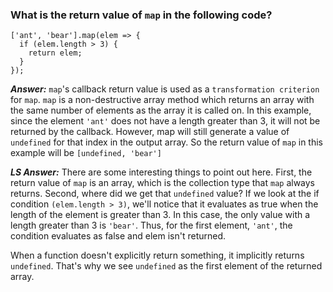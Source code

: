 ### What is the return value of `map` in the following code?

```
['ant', 'bear'].map(elem => {
  if (elem.length > 3) {
    return elem;
  }
});
```

***Answer:***
`map`'s callback return value is used as a `transformation criterion` for `map`.  `map` is a non-destructive array method which returns an array with the same number of elements as the array it is called on. In this example, since the element `'ant'` does not have a length greater than 3, it will not be returned by the callback.  However, map will still generate a value of `undefined` for that index in the output array.  So the return value of `map` in this example will be `[undefined, 'bear']`

***LS Answer:***
There are some interesting things to point out here. First, the return value of `map` is an array, which is the collection type that `map` always returns. Second, where did we get that `undefined` value? If we look at the if condition `(elem.length > 3)`, we'll notice that it evaluates as true when the length of the element is greater than 3. In this case, the only value with a length greater than 3 is `'bear'`. Thus, for the first element, `'ant'`, the condition evaluates as false and elem isn't returned.

When a function doesn't explicitly return something, it implicitly returns `undefined`. That's why we see `undefined` as the first element of the returned array.